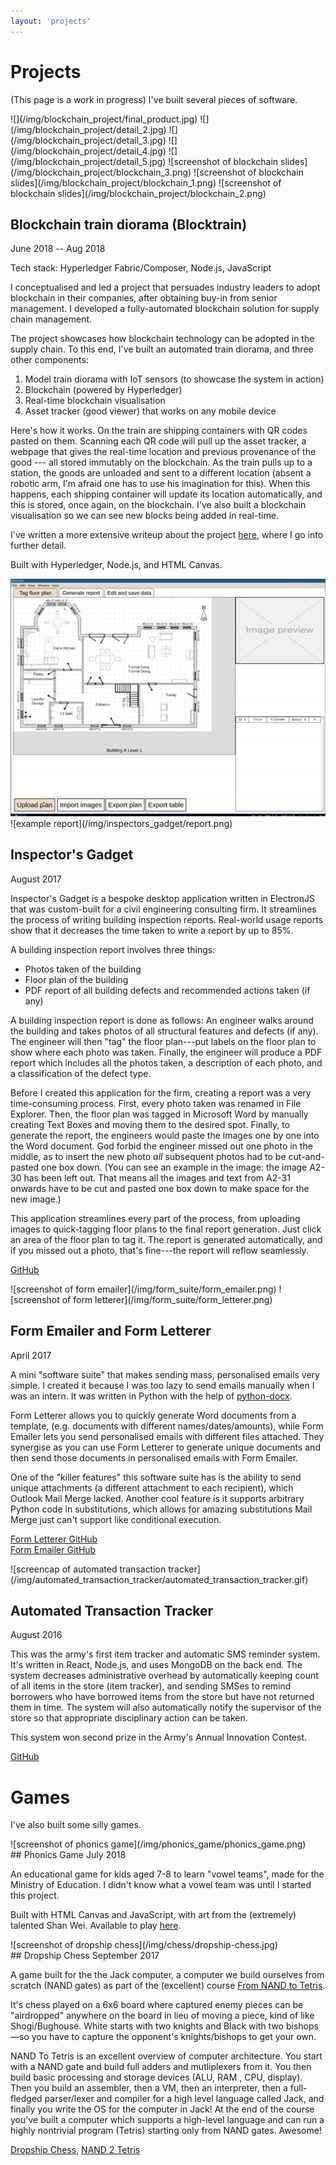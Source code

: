 ```yaml
---
layout: 'projects'
---
```


# Projects
(This page is a work in progress)
I've built several pieces of software.

<div class ="duo" markdown="1">

<div class = "duo_1" markdown="1">
![](/img/blockchain_project/final_product.jpg)
![](/img/blockchain_project/detail_2.jpg)
![](/img/blockchain_project/detail_3.jpg)
![](/img/blockchain_project/detail_4.jpg)
![](/img/blockchain_project/detail_5.jpg)
![screenshot of blockchain slides](/img/blockchain_project/blockchain_3.png)
![screenshot of blockchain slides](/img/blockchain_project/blockchain_1.png)
![screenshot of blockchain slides](/img/blockchain_project/blockchain_2.png)
</div>

<div class = "duo_2" markdown ="1">

## Blockchain train diorama (Blocktrain)

June 2018 -- Aug 2018

Tech stack: Hyperledger Fabric/Composer, Node.js, JavaScript

I conceptualised and led a project that persuades industry leaders to adopt blockchain in their
companies, after obtaining buy-in from senior management. I developed
a fully-automated blockchain solution for supply chain management.

The project showcases how blockchain technology can be adopted in
the supply chain. To this end, I've built an automated train diorama, and three
other components:

1. Model train diorama with IoT sensors (to showcase the system in action)
2. Blockchain (powered by Hyperledger)
3. Real-time blockchain visualisation
4. Asset tracker (good viewer) that works on any mobile device

Here's how it works. On the train are shipping containers with QR codes pasted
on them. Scanning each QR code will pull up the asset tracker, a webpage that
gives the real-time location and previous provenance of the good --- all stored
immutably on the blockchain. As the train pulls up to a station, the goods are
unloaded and sent to a different location (absent a robotic arm, I'm afraid one
has to use his imagination for this). When this happens, each shipping
container will update its location automatically, and this is stored, once
again, on the blockchain. I've also built a blockchain visualisation
so we can see new blocks being added in real-time.

I've written a more extensive writeup about the project [here](../2019/01/31/building-a-blocktrain.html), where I go into further detail.

Built with Hyperledger, Node.js, and HTML Canvas.

</div>
</div>

<div class ="duo" markdown="1">

<div class = "duo_1" markdown="1">

<img src="/img/inspectors_gadget/inspectors_gadget_gif.gif" width="600px">
![example report](/img/inspectors_gadget/report.png)

</div>

<div class = "duo_2" markdown ="1">

## Inspector's Gadget
August 2017

Inspector's Gadget is a bespoke desktop application written in ElectronJS
that was custom-built for a civil engineering consulting firm. It streamlines
the process of writing building inspection reports. Real-world usage reports
show that it decreases the time taken to write a report by up to 85%.

A building inspection report involves three things:

* Photos taken of the building
* Floor plan of the building
* PDF report of all building defects and recommended actions taken (if any)

A building inspection report is done as follows: An engineer walks around
the building and takes photos of all structural features and defects (if
any). The engineer will then "tag" the floor plan---put labels on the floor
plan to show where each photo was taken. Finally, the engineer will produce
a PDF report which includes all the photos taken, a description of each photo,
and a classification of the defect type.

Before I created this application for the firm, creating a report was a very
time-consuming process. First, every photo taken was renamed in File Explorer.
Then, the floor plan was tagged in Microsoft Word by manually creating Text
Boxes and moving them to the desired spot. Finally, to generate the report, the
engineers would paste the images one by one into the Word document.  God forbid
the engineer missed out one photo in the middle, as to insert the new photo
_all_ subsequent photos had to be cut-and-pasted one box down. (You can see an
example in the image: the image A2-30 has been left out. That means all the
images and text from A2-31 onwards have to be cut and pasted one box down to
make space for the new image.)

This application streamlines every part of the process, from uploading images
to quick-tagging floor plans to the final report generation. Just click an area
of the floor plan to tag it. The report is generated automatically, and if you
missed out a photo, that's fine---the report will reflow seamlessly.

[GitHub](https://github.com/lieuzhenghong/inspectors-gadget/) 
</div>
</div>

<div class ="duo" markdown="1">

<div class = "duo_1" markdown="1">
![screenshot of form emailer](/img/form_suite/form_emailer.png)
![screenshot of form letterer](/img/form_suite/form_letterer.png)
</div>

<div class = "duo_2" markdown ="1">

## Form Emailer and Form Letterer
April 2017

A mini "software suite" that makes sending mass, personalised emails very
simple. I created it because I was too lazy to send emails manually when I was
an intern. It was written in Python with the help of
[python-docx](https://python-docx.readthedocs.io/en/latest/).

Form Letterer allows you to quickly generate Word documents from a template,
(e.g. documents with different names/dates/amounts), while Form Emailer lets
you send personalised emails with different files attached. They synergise as
you can use Form Letterer to generate unique documents and then send those
documents in personalised emails with Form Emailer. 

One of the "killer features" this software suite has is the ability to send
unique attachments (a different attachment to each recipient), which Outlook
Mail Merge lacked. Another cool feature is it supports arbitrary Python code in
substitutions, which allows for amazing substitutions Mail Merge just can't support
like conditional execution.

[Form Letterer GitHub](https://github.com/lieuzhenghong/form-letterer/)  
[Form Emailer GitHub](https://github.com/lieuzhenghong/form-emailer/) 
</div>
</div>

<div class ="duo" markdown="1">

<div class = "duo_1" markdown="1">
![screencap of automated transaction tracker](/img/automated_transaction_tracker/automated_transaction_tracker.gif)
</div>

<div class = "duo_2" markdown ="1">

## Automated Transaction Tracker
August 2016

This was the army's first item tracker and automatic SMS reminder system.  It's
written in React, Node.js, and uses MongoDB on the back end. The system
decreases administrative overhead by automatically keeping count of all items
in the store (item tracker), and sending SMSes to remind borrowers who have
borrowed items from the store but have not returned them in time. The system
will also automatically notify the supervisor of the store so that appropriate
disciplinary action can be taken.

This system won second prize in the Army's Annual Innovation Contest.

[GitHub](https://github.com/lieuzhenghong/automated-transaction-tracker/) 
</div>
</div>

# Games

I've also built some silly games.

<div class ="duo" markdown="1">

<div class = "duo_1" markdown="1">
![screenshot of phonics game](/img/phonics_game/phonics_game.png)
</div>

<div class = "duo_2" markdown ="1">
## Phonics Game
July 2018

An educational game for kids aged 7-8 to learn "vowel teams", made for the
Ministry of Education. I didn't know what a vowel team was
until I started this project.

Built with HTML Canvas and JavaScript, with art from the (extremely) talented
Shan Wei. Available to play [here](lieuzhenghong.com/phonics-game-poc).

</div>
</div>

<div class ="duo" markdown="1">

<div class = "duo_1" markdown="1">
![screenshot of dropship chess](/img/chess/dropship-chess.jpg)
</div>

<div class = "duo_2" markdown ="1">
## Dropship Chess
September 2017

A game built for the the Jack computer, a computer we build ourselves from
scratch (NAND gates) as part of the (excellent) course [From NAND to
Tetris](https://www.nand2tetris.org/course).

It's chess played on a 6x6 board where captured enemy pieces can be
"airdropped" anywhere on the board in lieu of moving a piece, kind of like
Shogi/Bughouse. White starts with two knights and Black with two bishops—so you
have to capture the opponent's knights/bishops to get your own.

NAND To Tetris is an excellent overview of computer architecture. You start
with a NAND gate and build full adders and mutliplexers from it. You then build
basic processing and storage devices (ALU, RAM , CPU, display). Then you build an
assembler, then a VM, then an interpreter, then a full-fledged parser/lexer and
compiler for a high level language called Jack, and finally you write the OS
for the computer in Jack! At the end of the course you've built a computer
which supports a high-level language and can run a highly nontrivial
program (Tetris) starting only from NAND gates. Awesome!

[Dropship Chess](https://github.com/lieuzhenghong/nand2tetris-dropship-chess),
[NAND 2 Tetris](https://github.com/lieuzhenghong/nand2tetris/)

</div>
</div>

